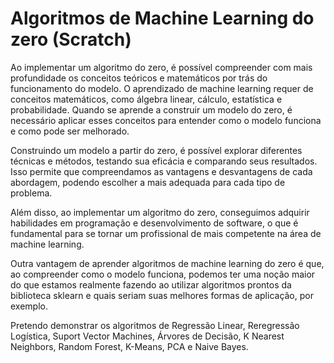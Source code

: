 # Algoritmos de Machine Learning do zero (Scratch)
Ao implementar um algoritmo do zero, é possível compreender com mais profundidade os conceitos teóricos e matemáticos por trás do funcionamento do modelo.
O aprendizado de machine learning requer de conceitos matemáticos, como álgebra linear, cálculo, estatística e probabilidade. Quando se aprende a construir um modelo do zero, é necessário aplicar esses conceitos para entender como o modelo funciona e como pode ser melhorado.

Construindo um modelo a partir do zero, é possível explorar diferentes técnicas e métodos, testando sua eficácia e comparando seus resultados. Isso permite que compreendamos as vantagens e desvantagens de cada abordagem, podendo escolher a mais adequada para cada tipo de problema.

Além disso, ao implementar um algoritmo do zero, conseguimos adquirir habilidades em programação e desenvolvimento de software, o que é fundamental para se tornar um profissional de mais competente na área de machine learning.

Outra vantagem de aprender algoritmos de machine learning do zero é que, ao compreender como o modelo funciona, podemos ter uma noção maior do que estamos realmente fazendo ao utilizar algoritmos prontos da biblioteca sklearn e quais seriam suas melhores formas de aplicação, por exemplo.

Pretendo demonstrar os algoritmos de Regressão Linear, Reregressão Logística, Suport Vector Machines, Árvores de Decisão, K Nearest Neighbors, Random Forest, K-Means, PCA e Naive Bayes.

